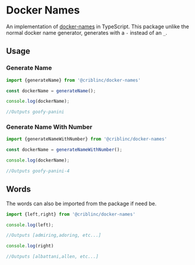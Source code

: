 # Docker Names

An implementation of [docker-names](https://github.com/moby/moby/blob/master/pkg/namesgenerator/names-generator.go) in TypeScript. This package unlike the normal docker name generator, generates with a `-` instead of an `_`.

## Usage

### Generate Name

```typescript
import {generateName} from '@criblinc/docker-names'

const dockerName = generateName();

console.log(dockerName);

//Outputs goofy-panini
```

### Generate Name With Number


```typescript
import {generateNameWithNumber} from '@criblinc/docker-names'

const dockerName = generateNameWithNumber();

console.log(dockerName);

//Outputs goofy-panini-4
```

## Words 

The words can also be imported from the package if need be.

```typescript
import {left,right} from '@criblinc/docker-names'

console.log(left);

//Outputs [admiring,adoring, etc...]

console.log(right)

//Outputs [albattani,allen, etc...]


```